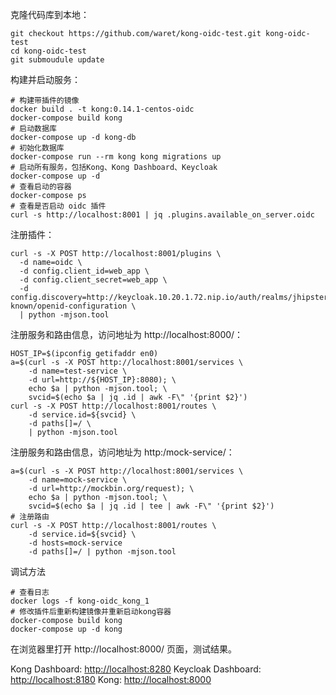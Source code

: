 

克隆代码库到本地：
```
git checkout https://github.com/waret/kong-oidc-test.git kong-oidc-test
cd kong-oidc-test
git submoudule update
```

构建并启动服务：
```
# 构建带插件的镜像
docker build . -t kong:0.14.1-centos-oidc
docker-compose build kong
# 启动数据库
docker-compose up -d kong-db
# 初始化数据库
docker-compose run --rm kong kong migrations up
# 启动所有服务，包括Kong、Kong Dashboard、Keycloak
docker-compose up -d
# 查看启动的容器
docker-compose ps
# 查看是否启动 oidc 插件
curl -s http://localhost:8001 | jq .plugins.available_on_server.oidc
```

注册插件：
```
curl -s -X POST http://localhost:8001/plugins \
  -d name=oidc \
  -d config.client_id=web_app \
  -d config.client_secret=web_app \
  -d config.discovery=http://keycloak.10.20.1.72.nip.io/auth/realms/jhipster/.well-known/openid-configuration \
  | python -mjson.tool
```

注册服务和路由信息，访问地址为 http://localhost:8000/：
```
HOST_IP=$(ipconfig getifaddr en0)
a=$(curl -s -X POST http://localhost:8001/services \
    -d name=test-service \
    -d url=http://${HOST_IP}:8080); \
    echo $a | python -mjson.tool; \
    svcid=$(echo $a | jq .id | awk -F\" '{print $2}')
curl -s -X POST http://localhost:8001/routes \
    -d service.id=${svcid} \
    -d paths[]=/ \
    | python -mjson.tool
```

注册服务和路由信息，访问地址为 http:/mock-service/：
```
a=$(curl -s -X POST http://localhost:8001/services \
    -d name=mock-service \
    -d url=http://mockbin.org/request); \
    echo $a | python -mjson.tool; \
    svcid=$(echo $a | jq .id | tee | awk -F\" '{print $2}')
# 注册路由
curl -s -X POST http://localhost:8001/routes \
    -d service.id=${svcid} \
    -d hosts=mock-service
    -d paths[]=/ | python -mjson.tool
```

调试方法
```
# 查看日志
docker logs -f kong-oidc_kong_1
# 修改插件后重新构建镜像并重新启动kong容器
docker-compose build kong
docker-compose up -d kong
```

在浏览器里打开 http://localhost:8000/ 页面，测试结果。

Kong Dashboard: [http://localhost:8280](http://localhost:8280)
Keycloak Dashboard: [http://localhost:8180](http://localhost:8180)
Kong: [http://localhost:8000](http://localhost:8000)
